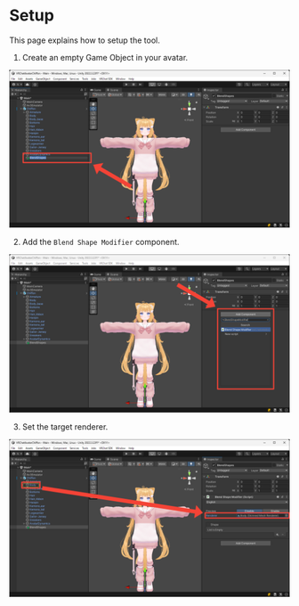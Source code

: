 # Setup
This page explains how to setup the tool.

1. Create an empty Game Object in your avatar.

![Create Game Object](../images/getting-started/setup/create-game-object.png)

2. Add the `Blend Shape Modifier` component.

![Add Component](../images/getting-started/setup/add-component.png)

3. Set the target renderer.

![Set Renderer](../images/getting-started/setup/set-renderer.png)
